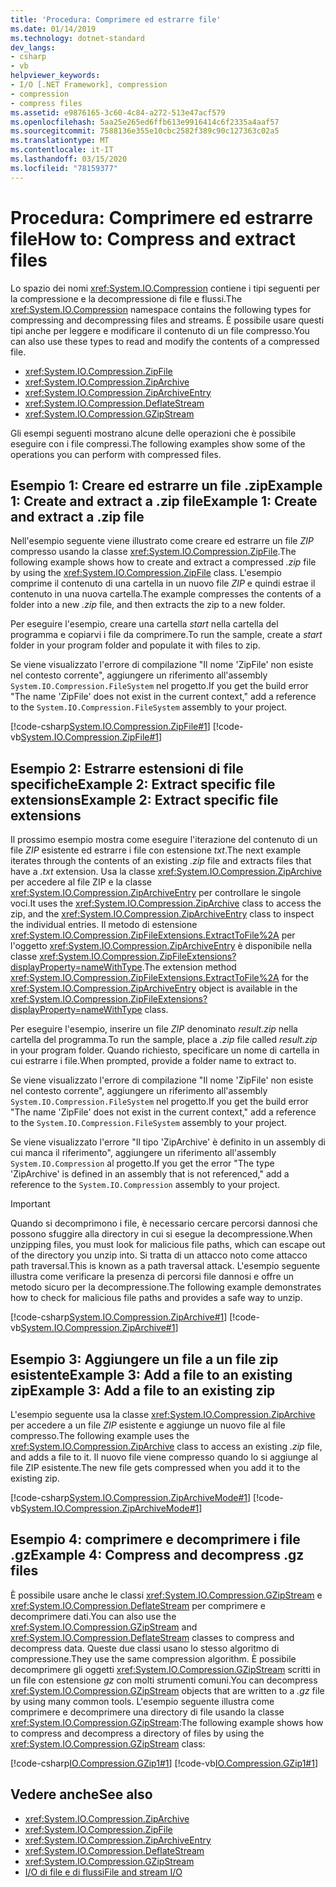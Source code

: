 ```yaml
---
title: 'Procedura: Comprimere ed estrarre file'
ms.date: 01/14/2019
ms.technology: dotnet-standard
dev_langs:
- csharp
- vb
helpviewer_keywords:
- I/O [.NET Framework], compression
- compression
- compress files
ms.assetid: e9876165-3c60-4c84-a272-513e47acf579
ms.openlocfilehash: 5aa25e265ed6ffb613e9916414c6f2335a4aaf57
ms.sourcegitcommit: 7588136e355e10cbc2582f389c90c127363c02a5
ms.translationtype: MT
ms.contentlocale: it-IT
ms.lasthandoff: 03/15/2020
ms.locfileid: "78159377"
---
```

# <a name="how-to-compress-and-extract-files"></a><span data-ttu-id="8f766-102">Procedura: Comprimere ed estrarre file</span><span class="sxs-lookup"><span data-stu-id="8f766-102">How to: Compress and extract files</span></span>

<span data-ttu-id="8f766-103">Lo spazio dei nomi <xref:System.IO.Compression> contiene i tipi seguenti per la compressione e la decompressione di file e flussi.</span><span class="sxs-lookup"><span data-stu-id="8f766-103">The <xref:System.IO.Compression> namespace contains the following types for compressing and decompressing files and streams.</span></span> <span data-ttu-id="8f766-104">È possibile usare questi tipi anche per leggere e modificare il contenuto di un file compresso.</span><span class="sxs-lookup"><span data-stu-id="8f766-104">You can also use these types to read and modify the contents of a compressed file.</span></span>

- <xref:System.IO.Compression.ZipFile>
- <xref:System.IO.Compression.ZipArchive>
- <xref:System.IO.Compression.ZipArchiveEntry>
- <xref:System.IO.Compression.DeflateStream>
- <xref:System.IO.Compression.GZipStream>

<span data-ttu-id="8f766-105">Gli esempi seguenti mostrano alcune delle operazioni che è possibile eseguire con i file compressi.</span><span class="sxs-lookup"><span data-stu-id="8f766-105">The following examples show some of the operations you can perform with compressed files.</span></span>

## <a name="example-1-create-and-extract-a-zip-file"></a><span data-ttu-id="8f766-106">Esempio 1: Creare ed estrarre un file .zipExample 1: Create and extract a .zip file</span><span class="sxs-lookup"><span data-stu-id="8f766-106">Example 1: Create and extract a .zip file</span></span>

<span data-ttu-id="8f766-107">Nell'esempio seguente viene illustrato come creare ed estrarre un file *ZIP* compresso usando la classe <xref:System.IO.Compression.ZipFile>.</span><span class="sxs-lookup"><span data-stu-id="8f766-107">The following example shows how to create and extract a compressed *.zip* file by using the <xref:System.IO.Compression.ZipFile> class.</span></span> <span data-ttu-id="8f766-108">L'esempio comprime il contenuto di una cartella in un nuovo file *ZIP* e quindi estrae il contenuto in una nuova cartella.</span><span class="sxs-lookup"><span data-stu-id="8f766-108">The example compresses the contents of a folder into a new *.zip* file, and then extracts the zip to a new folder.</span></span>

<span data-ttu-id="8f766-109">Per eseguire l'esempio, creare una cartella *start* nella cartella del programma e copiarvi i file da comprimere.</span><span class="sxs-lookup"><span data-stu-id="8f766-109">To run the sample, create a *start* folder in your program folder and populate it with files to zip.</span></span>

<span data-ttu-id="8f766-110">Se viene visualizzato l'errore di compilazione "Il nome 'ZipFile' non esiste nel contesto corrente", aggiungere un riferimento all'assembly `System.IO.Compression.FileSystem` nel progetto.</span><span class="sxs-lookup"><span data-stu-id="8f766-110">If you get the build error "The name 'ZipFile' does not exist in the current context," add a reference to the `System.IO.Compression.FileSystem` assembly to your project.</span></span>

[!code-csharp[System.IO.Compression.ZipFile#1](../../../samples/snippets/csharp/VS_Snippets_CLR_System/system.io.compression.zipfile/cs/program1.cs#1)]
[!code-vb[System.IO.Compression.ZipFile#1](../../../samples/snippets/visualbasic/VS_Snippets_CLR_System/system.io.compression.zipfile/vb/program1.vb#1)]

## <a name="example-2-extract-specific-file-extensions"></a><span data-ttu-id="8f766-111">Esempio 2: Estrarre estensioni di file specificheExample 2: Extract specific file extensions</span><span class="sxs-lookup"><span data-stu-id="8f766-111">Example 2: Extract specific file extensions</span></span>

<span data-ttu-id="8f766-112">Il prossimo esempio mostra come eseguire l'iterazione del contenuto di un file *ZIP* esistente ed estrarre i file con estensione *txt*.</span><span class="sxs-lookup"><span data-stu-id="8f766-112">The next example iterates through the contents of an existing *.zip* file and extracts files that have a *.txt* extension.</span></span> <span data-ttu-id="8f766-113">Usa la classe <xref:System.IO.Compression.ZipArchive> per accedere al file ZIP e la classe <xref:System.IO.Compression.ZipArchiveEntry> per controllare le singole voci.</span><span class="sxs-lookup"><span data-stu-id="8f766-113">It uses the <xref:System.IO.Compression.ZipArchive> class to access the zip, and the <xref:System.IO.Compression.ZipArchiveEntry> class to inspect the individual entries.</span></span> <span data-ttu-id="8f766-114">Il metodo di estensione <xref:System.IO.Compression.ZipFileExtensions.ExtractToFile%2A> per l'oggetto <xref:System.IO.Compression.ZipArchiveEntry> è disponibile nella classe <xref:System.IO.Compression.ZipFileExtensions?displayProperty=nameWithType>.</span><span class="sxs-lookup"><span data-stu-id="8f766-114">The extension method <xref:System.IO.Compression.ZipFileExtensions.ExtractToFile%2A> for the <xref:System.IO.Compression.ZipArchiveEntry> object is available in the <xref:System.IO.Compression.ZipFileExtensions?displayProperty=nameWithType> class.</span></span>

<span data-ttu-id="8f766-115">Per eseguire l'esempio, inserire un file *ZIP* denominato *result.zip* nella cartella del programma.</span><span class="sxs-lookup"><span data-stu-id="8f766-115">To run the sample, place a *.zip* file called *result.zip* in your program folder.</span></span> <span data-ttu-id="8f766-116">Quando richiesto, specificare un nome di cartella in cui estrarre i file.</span><span class="sxs-lookup"><span data-stu-id="8f766-116">When prompted, provide a folder name to extract to.</span></span>

<span data-ttu-id="8f766-117">Se viene visualizzato l'errore di compilazione "Il nome 'ZipFile' non esiste nel contesto corrente", aggiungere un riferimento all'assembly `System.IO.Compression.FileSystem` nel progetto.</span><span class="sxs-lookup"><span data-stu-id="8f766-117">If you get the build error "The name 'ZipFile' does not exist in the current context," add a reference to the `System.IO.Compression.FileSystem` assembly to your project.</span></span>

<span data-ttu-id="8f766-118">Se viene visualizzato l'errore "Il tipo 'ZipArchive' è definito in un assembly di cui manca il riferimento", aggiungere un riferimento all'assembly `System.IO.Compression` al progetto.</span><span class="sxs-lookup"><span data-stu-id="8f766-118">If you get the error "The type 'ZipArchive' is defined in an assembly that is not referenced," add a reference to the `System.IO.Compression` assembly to your project.</span></span>

> [!IMPORTANT]
> <span data-ttu-id="8f766-119">Quando si decomprimono i file, è necessario cercare percorsi dannosi che possono sfuggire alla directory in cui si esegue la decompressione.</span><span class="sxs-lookup"><span data-stu-id="8f766-119">When unzipping files, you must look for malicious file paths, which can escape out of the directory you unzip into.</span></span> <span data-ttu-id="8f766-120">Si tratta di un attacco noto come attacco path traversal.</span><span class="sxs-lookup"><span data-stu-id="8f766-120">This is known as a path traversal attack.</span></span> <span data-ttu-id="8f766-121">L'esempio seguente illustra come verificare la presenza di percorsi file dannosi e offre un metodo sicuro per la decompressione.</span><span class="sxs-lookup"><span data-stu-id="8f766-121">The following example demonstrates how to check for malicious file paths and provides a safe way to unzip.</span></span>

[!code-csharp[System.IO.Compression.ZipArchive#1](../../../samples/snippets/csharp/VS_Snippets_CLR_System/system.io.compression.ziparchive/cs/program1.cs#1)]
[!code-vb[System.IO.Compression.ZipArchive#1](../../../samples/snippets/visualbasic/VS_Snippets_CLR_System/system.io.compression.ziparchive/vb/program1.vb#1)]

## <a name="example-3-add-a-file-to-an-existing-zip"></a><span data-ttu-id="8f766-122">Esempio 3: Aggiungere un file a un file zip esistenteExample 3: Add a file to an existing zip</span><span class="sxs-lookup"><span data-stu-id="8f766-122">Example 3: Add a file to an existing zip</span></span>

<span data-ttu-id="8f766-123">L'esempio seguente usa la classe <xref:System.IO.Compression.ZipArchive> per accedere a un file *ZIP* esistente e aggiunge un nuovo file al file compresso.</span><span class="sxs-lookup"><span data-stu-id="8f766-123">The following example uses the <xref:System.IO.Compression.ZipArchive> class to access an existing *.zip* file, and adds a file to it.</span></span> <span data-ttu-id="8f766-124">Il nuovo file viene compresso quando lo si aggiunge al file ZIP esistente.</span><span class="sxs-lookup"><span data-stu-id="8f766-124">The new file gets compressed when you add it to the existing zip.</span></span>

[!code-csharp[System.IO.Compression.ZipArchiveMode#1](../../../samples/snippets/csharp/VS_Snippets_CLR_System/system.io.compression.ziparchivemode/cs/program1.cs#1)]
[!code-vb[System.IO.Compression.ZipArchiveMode#1](../../../samples/snippets/visualbasic/VS_Snippets_CLR_System/system.io.compression.ziparchivemode/vb/program1.vb#1)]

## <a name="example-4-compress-and-decompress-gz-files"></a><span data-ttu-id="8f766-125">Esempio 4: comprimere e decomprimere i file .gz</span><span class="sxs-lookup"><span data-stu-id="8f766-125">Example 4: Compress and decompress .gz files</span></span>

<span data-ttu-id="8f766-126">È possibile usare anche le classi <xref:System.IO.Compression.GZipStream> e <xref:System.IO.Compression.DeflateStream> per comprimere e decomprimere dati.</span><span class="sxs-lookup"><span data-stu-id="8f766-126">You can also use the <xref:System.IO.Compression.GZipStream> and <xref:System.IO.Compression.DeflateStream> classes to compress and decompress data.</span></span> <span data-ttu-id="8f766-127">Queste due classi usano lo stesso algoritmo di compressione.</span><span class="sxs-lookup"><span data-stu-id="8f766-127">They use the same compression algorithm.</span></span> <span data-ttu-id="8f766-128">È possibile decomprimere gli oggetti <xref:System.IO.Compression.GZipStream> scritti in un file con estensione *gz* con molti strumenti comuni.</span><span class="sxs-lookup"><span data-stu-id="8f766-128">You can decompress <xref:System.IO.Compression.GZipStream> objects that are written to a *.gz* file by using many common tools.</span></span> <span data-ttu-id="8f766-129">L'esempio seguente illustra come comprimere e decomprimere una directory di file usando la classe <xref:System.IO.Compression.GZipStream>:</span><span class="sxs-lookup"><span data-stu-id="8f766-129">The following example shows how to compress and decompress a directory of files by using the <xref:System.IO.Compression.GZipStream> class:</span></span>

[!code-csharp[IO.Compression.GZip1#1](../../../samples/snippets/csharp/VS_Snippets_CLR/IO.Compression.GZip1/CS/gziptest.cs#1)]
[!code-vb[IO.Compression.GZip1#1](../../../samples/snippets/visualbasic/VS_Snippets_CLR/IO.Compression.GZip1/VB/gziptest.vb#1)]

## <a name="see-also"></a><span data-ttu-id="8f766-130">Vedere anche</span><span class="sxs-lookup"><span data-stu-id="8f766-130">See also</span></span>

- <xref:System.IO.Compression.ZipArchive>  
- <xref:System.IO.Compression.ZipFile>  
- <xref:System.IO.Compression.ZipArchiveEntry>  
- <xref:System.IO.Compression.DeflateStream>  
- <xref:System.IO.Compression.GZipStream>  
- [<span data-ttu-id="8f766-131">I/O di file e di flussi</span><span class="sxs-lookup"><span data-stu-id="8f766-131">File and stream I/O</span></span>](../../../docs/standard/io/index.md)
